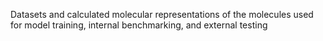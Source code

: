 Datasets and calculated molecular representations of the molecules used for model training, internal benchmarking, and external testing
